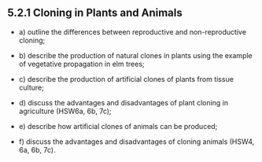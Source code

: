 5.2.1 Cloning in Plants and Animals
---

* a) outline the differences between reproductive and non-reproductive cloning;

* b) describe the production of natural clones in plants using the example of vegetative propagation in elm trees;

* c) describe the production of artificial clones of plants from tissue culture;

* d) discuss the advantages and disadvantages of plant cloning in agriculture (HSW6a, 6b, 7c);

* e) describe how artificial clones of animals can be produced;

* f) discuss the advantages and disadvantages of cloning animals (HSW4, 6a, 6b, 7c).
